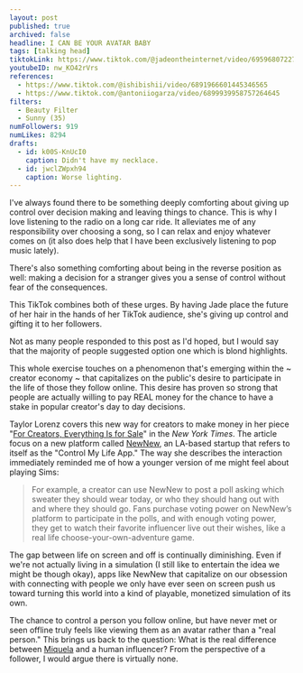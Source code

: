```yaml
---
layout: post
published: true
archived: false
headline: I CAN BE YOUR AVATAR BABY
tags: [talking head]
tiktokLink: https://www.tiktok.com/@jadeontheinternet/video/6959680722705616133 
youtubeID: nw_KO42rVrs
references:
  - https://www.tiktok.com/@ishibishii/video/6891966601445346565
  - https://www.tiktok.com/@antoniiogarza/video/6899939958757264645
filters:
  - Beauty Filter
  - Sunny (35)
numFollowers: 919
numLikes: 8294
drafts: 
  - id: k00S-KnUcI0
    caption: Didn't have my necklace.
  - id: jwclZWpxh94
    caption: Worse lighting.
---
```


I've always found there to be something deeply comforting about giving up control over decision making and leaving things to chance. This is why I love listening to the radio on a long car ride. It alleviates me of any responsibility over choosing a song, so I can relax and enjoy whatever comes on (it also does help that I have been exclusively listening to pop music lately).

There's also something comforting about being in the reverse position as well: making a decision for a stranger gives you a sense of control without fear of the consequences. 

This TikTok combines both of these urges. By having Jade place the future of her hair in the hands of her TikTok audience, she's giving up control and gifting it to her followers. 

Not as many people responded to this post as I'd hoped, but I would say that the majority of people suggested option one which is blond highlights. 

This whole exercise touches on a phenomenon that's emerging within the ~ creator economy ~ that capitalizes on the public's desire to participate in the life of those they follow online. This desire has proven so strong that people are actually willing to pay REAL money for the chance to have a stake in popular creator's day to day decisions. 

Taylor Lorenz covers this new way for creators to make money in her piece "[For Creators, Everything Is for Sale](https://www.nytimes.com/2021/03/10/style/creators-selling-selves.html)" in the *New York Times*. The article focus on a new platform called [NewNew](https://www.nytimes.com/2021/03/10/style/creators-selling-selves.html), an LA-based startup that refers to itself as the "Control My Life App." The way she describes the interaction immediately reminded me of how a younger version of me might feel about playing Sims: 

> For example, a creator can use NewNew to post a poll asking which sweater they should wear today, or who they should hang out with and where they should go. Fans purchase voting power on NewNew’s platform to participate in the polls, and with enough voting power, they get to watch their favorite influencer live out their wishes, like a real life choose-your-own-adventure game.

The gap between life on screen and off is continually diminishing. Even if we're not actually living in a simulation (I still like to entertain the idea we might be though okay), apps like NewNew that capitalize on our obsession with connecting with people we only have ever seen on screen push us toward turning this world into a kind of playable, monetized simulation of its own.

The chance to control a person you follow online, but have never met or seen offline truly feels like viewing them as an avatar rather than a "real person." This brings us back to the question: What is the real difference between [Miquela](https://www.instagram.com/lilmiquela) and a human influencer? From the perspective of a follower, I would argue there is virtually none.